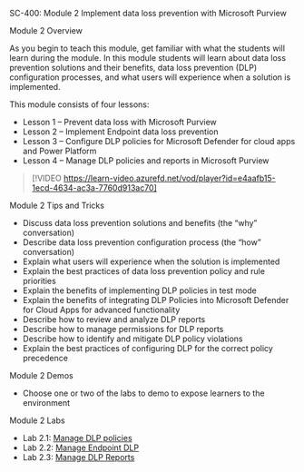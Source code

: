 SC-400: Module 2 Implement data loss prevention with Microsoft Purview

Module 2 Overview

As you begin to teach this module, get familiar with what the students will learn during the module. In this module students will learn about data loss prevention solutions and their benefits, data loss prevention (DLP) configuration processes, and what users will experience when a solution is implemented.

This module consists of four lessons:

- Lesson 1 – Prevent data loss with Microsoft Purview
- Lesson 2 – Implement Endpoint data loss prevention
- Lesson 3 – Configure DLP policies for Microsoft Defender for cloud apps and Power Platform
- Lesson 4 – Manage DLP policies and reports in Microsoft Purview
 
> [!VIDEO https://learn-video.azurefd.net/vod/player?id=e4aafb15-1ecd-4634-ac3a-7760d913ac70]  

Module 2 Tips and Tricks

- Discuss data loss prevention solutions and benefits (the “why” conversation)
- Describe data loss prevention configuration process (the “how” conversation)
- Explain what users will experience when the solution is implemented
- Explain the best practices of data loss prevention policy and rule priorities
- Explain the benefits of implementing DLP policies in test mode
- Explain the benefits of integrating DLP Policies into Microsoft Defender for Cloud Apps for advanced functionality
- Describe how to review and analyze DLP reports
- Describe how to manage permissions for DLP reports
- Describe how to identify and mitigate DLP policy violations
- Explain the best practices of configuring DLP for the correct policy precedence

Module 2 Demos

- Choose one or two of the labs to demo to expose learners to the environment 

Module 2 Labs

- Lab 2.1: [Manage DLP policies](https://github.com/MicrosoftLearning/SC-400T00A-Microsoft-Information-Protection-Administrator/blob/master/Instructions/Labs/LAB_AK_02_Lab1_Ex1_DLP_policies.md)
- Lab 2.2: [Manage Endpoint DLP](https://github.com/MicrosoftLearning/SC-400T00A-Microsoft-Information-Protection-Administrator/blob/master/Instructions/Labs/LAB_AK_02_Lab1_Ex2_Endpoint_DLP.md)
- Lab 2.3: [Manage DLP Reports](https://github.com/MicrosoftLearning/SC-400T00A-Microsoft-Information-Protection-Administrator/blob/master/Instructions/Labs/LAB_AK_02_Lab1_Ex3_DLP_reports.md)
